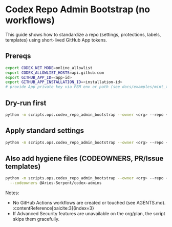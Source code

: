 # Codex Repo Admin Bootstrap (no workflows)

This guide shows how to standardize a repo (settings, protections, labels, templates) using short-lived GitHub App tokens.

## Prereqs
```bash
export CODEX_NET_MODE=online_allowlist
export CODEX_ALLOWLIST_HOSTS=api.github.com
export GITHUB_APP_ID=<app-id>
export GITHUB_APP_INSTALLATION_ID=<installation-id>
# provide App private key via PEM env or path (see docs/examples/mint_tokens_per_run.md)
```

## Dry-run first
```bash
python -m scripts.ops.codex_repo_admin_bootstrap --owner <org> --repo <name>
```

## Apply standard settings
```bash
python -m scripts.ops.codex_repo_admin_bootstrap --owner <org> --repo <name> --apply
```

## Also add hygiene files (CODEOWNERS, PR/Issue templates)
```bash
python -m scripts.ops.codex_repo_admin_bootstrap --owner <org> --repo <name> --apply --with-templates \
  --codeowners @Aries-Serpent/codex-admins
```

Notes:
- No GitHub Actions workflows are created or touched (see AGENTS.md). :contentReference[oaicite:3]{index=3}
- If Advanced Security features are unavailable on the org/plan, the script skips them gracefully.
